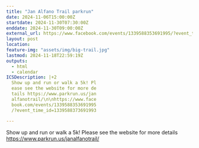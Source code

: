 ```yaml
---
title: "Jan Alfano Trail parkrun"
date: 2024-11-06T15:00:00Z
startdate: 2024-11-30T07:30:00Z
enddate: 2024-11-30T09:00:00Z
external_url: https://www.facebook.com/events/1339588353691995/?event_time_id=1339588373691993
layout: post
location: 
feature-img: "assets/img/big-trail.jpg"
lastmod: 2024-11-18T22:59:19Z
outputs:
  - html
  - calendar
ICSDescription: |+2
  Show up and run or walk a 5k! Pl  ease see the website for more de  tails https://www.parkrun.us/jan  alfanotrail/\n\nhttps://www.face  book.com/events/1339588353691995  /?event_time_id=1339588373691993  
---
```


Show up and run or walk a 5k! Please see the website for more details [https://www.parkrun.us/janalfanotrail/<br>
](https://www.parkrun.us/janalfanotrail/<br>
)  <br>
  
